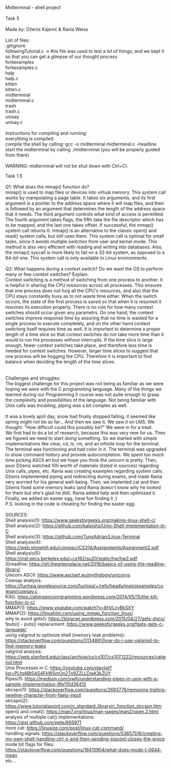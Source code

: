 Midterminal - shell project\
\
Task 5\
\
Made by: Dženis Kajević & Rania Weiss\
\
List of files:\
.gitignore\
followingTutorial.c -> this file was used to test a lot of things, and we kept it so that you can get a glimpse of our thought process\
forkexamples\
forkexamples.c\
halp\
halp.c\
kitten\
kitten.c\
midterminal\
midterminal.c\
trash\
trash.c\
unisay\
unisay.c\
\
Instructions for compiling and running:\
everything is compiled\
compile the shell by calling: gcc -o midterminal midterminal.c -lreadline\
start the midterminal by calling ./midterminal (you will be properly guided from there)\
\
WARNING: midterminal will not be shut down with Ctrl+C\

Task 1.5\
\
Q1: What does the mmap() function do?\
mmap() is used to map files or devices into virtual memory. This system call works by manipulating a page table. It takes six arguments, and its first argument is a pointer to the address space where it will map files, and then is followed by an argument that determines the length of the address space that it needs. The third argument controls what kind of access is permitted. The fourth argument takes flags, the fifth take the file descriptor which has to be mapped, and the last one takes offset. If successful, the mmap() system call returns 0. mmap() is an alternative to the classic open() and read() system calls, but still uses them. This system call is optimal for small tasks, since it avoids multiple switches from user and kernel mode. This method is also very efficient with reading and writing into databases. Also, the mmap() syscall is more likely to fail on a 32-bit system, as opposed to a 64-bit one. This system call is only available in Linux environments.\
\
Q2: What happens during a context switch? Do we want the OS to perform many or few context
switches? Explain.\
Context switching is a method of switching from one process to another. It is helpful in sharing the CPU resources across all processes. This ensures that one process does not hog all the CPU's resources, and also that the CPU stays constantly busy as to not waste time either. When the switch occurs, the state of the first process is saved so that when it is resumed it resumes its execution properly.
There is no rule for how many context switches should occur given any parametrs. On one hand, the context switches improve response time by assuring that no time is wasted for a single process to execute completely, and on the other hand context switching itself requires time as well. It is important to determine a proper length of a time slice so that context switches do not take more time than it would to run the processes without interrupts. If the time slice is large enough, fewer context switches take place, and therefore less time is needed for context switches. However, larger time slices to suggest that one process will be hogging the CPU. Therefore it is important to find balance when deciding the length of the time slices.\
\
\
Challenges and struggles:\
The biggest challenge for this project was not being as familiar as we were hoping we were with the C programming language. Many of the things we learned during our Programming II course was not quite enough to grasp the complexity and possibilities of the language.
Not being familiar with Unix calls was troubling, piping was a bit complex as well.\
\
It was a lovely april day, snow had finally stopped falling, it seemed like spring might not be so far... And then we saw it. We saw it on LMS. We thought: "How difficult could this possibly be?" We were in for a treat.\
We first had to do a lot of research, because this was very new for us. Then we figured we need to start doing something. So we started with simple implementations like clear, cd, ls, rm, and an infinite loop for the terminal. The terminal was functioning and had color in it. The terminal was upgraded to show command history and provide autocompletion. We spent too much time picking ASCII art but we hope you think the unicorn is pretty. Then, poor Dženis watched 10h worth of materials (listed in sources) regarding Unix calls, pipes, etc. Rania was creating examples regarding system calls. Dženis implemented piping and redirecting during exams, and made Rania very worried for his general well-being. Then, we implented cat and then Dženis fixed some memory leaks (and Rania doesn't know why he looked for them but she's glad he did). Rania added help and then optimized it. Finally, we added an easter egg, have fun finding it ;)\
P.S. looking in the code is cheating for finding the easter egg.\
\
SOURCES:\
Shell analysis(1): https://www.geeksforgeeks.org/making-linux-shell-c/ \
Shell analysis(2): https://github.com/kalpishs/Unix-Shell-Implementation-in-C \
Shell analysis(3): https://github.com/TunsAdrian/Linux-Terminal \
Shell analysis(4): https://web.stonehill.edu/compsci/CS314/Assignments/Assignment2.pdf \
Shell analysis(5): https://inst.eecs.berkeley.edu/~cs162/su20/static/hw/hw2.pdf \
(l)readline: https://eli.thegreenplace.net/2016/basics-of-using-the-readline-library/ \
Unicorn ASCII: https://www.asciiart.eu/mythology/unicorns \
Cowsay analysis: https://fuchsia.googlesource.com/fuchsia/+/refs/heads/main/examples/cowsay/cowsay.c \
Kill(): https://aljensencprogramming.wordpress.com/2014/05/15/the-kill-function-in-c/ \
MMAP(1): https://www.youtube.com/watch?v=8hVLcyBkSXY \
MMAP(2): https://linuxhint.com/using_mmap_function_linux/ \
why to avoid gets(): https://blogcwi.wordpress.com/2015/04/27/gets-docx/ \
fputs() - puts() replacement: https://www.geeksforgeeks.org/fgets-gets-c-language/ \
using valgrind to optimize shell (memory leak problems): https://stackoverflow.com/questions/5134891/how-do-i-use-valgrind-to-find-memory-leaks \
valgrind analysis: https://web.stanford.edu/class/archive/cs/cs107/cs107.1222/resources/valgrind.html \
Unix Processes in C: https://youtube.com/playlist?list=PLfqABt5AS4FkW5mOn2Tn9ZZLLDwA3kZUY \
Pipes(1): https://medium.com/swlh/understanding-pipes-in-unix-with-a-sample-implementation-9fe110d36412 \
strcspn(1): https://stackoverflow.com/questions/2693776/removing-trailing-newline-character-from-fgets-input \
strcspn(2): https://www.tutorialspoint.com/c_standard_library/c_function_strcspn.htm \
open() and creat(): https://man7.org/linux/man-pages/man2/open.2.html \
analysis of multiple cat() implementations: https://gist.github.com/pete/665971 \
more cat: https://linuxize.com/post/linux-cat-command/ \
handling signals: https://stackoverflow.com/questions/53657516/creating-my-own-shell-handling-ctrl-z-and-then-sending-sigcont-closes-the-proce \
mode bit flags for files: https://stackoverflow.com/questions/18415904/what-does-mode-t-0644-mean \
etc...
